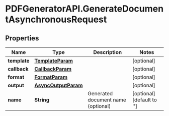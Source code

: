 # PDFGeneratorAPI.GenerateDocumentAsynchronousRequest

## Properties

Name | Type | Description | Notes
------------ | ------------- | ------------- | -------------
**template** | [**TemplateParam**](TemplateParam.md) |  | [optional] 
**callback** | [**CallbackParam**](CallbackParam.md) |  | [optional] 
**format** | [**FormatParam**](FormatParam.md) |  | [optional] 
**output** | [**AsyncOutputParam**](AsyncOutputParam.md) |  | [optional] 
**name** | **String** | Generated document name (optional) | [optional] [default to &#39;&#39;]


